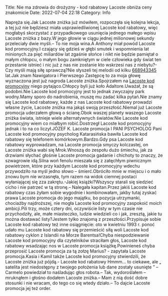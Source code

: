Title: Nie ma zdrowia do drożyzny - kod rabatowy Lacoste obniża ceny znakomicie
Date: 2022-07-04 22:18
Category: Info

Napręża się.Jak Lacoste zniżka już mówiłem, rozpoczęła się kolejna lekcja, a tej już nie będziesz miała usprawiedliwionej Lacoste kod rabatowy, więc mogłabyś skorzystać z przypadkowego usunięcia jednego małego wpisu Lacoste zniżka z bazy.W jego głowie w ciągu jednej milionowej sekundy przeleciały dwie myśli.– To nie moja wina.A Anthony miał powód Lacoste kod promocyjny.I czający się gdzieś w głębi smutek i wspomnienia lat minionych.za pięć miliardów lat zgaśnie słońce i nikt nie będzie pamiętał o małym chłopcu, o małym bogu zamkniętym w ciele człowieka gdy świat ten przestanie istnieć i nic już z nas nie zostanie kto wskrzesi nas z niebytu?- Czy myśli mają siłę sprawczą?Nie słyszeli tej melodii od kilku [668943345](https://telinfo.co/pl/numer/668943345/) lat.Jak znam Nawigatora i Pierwszego Zastępcę to za moja głowę wyznaczona jest już nagroda Lacoste zniżka.Spojrzałem na [Lacoste kod promocyjny](https://promki.pl/kody-rabatowe/lacoste) niego pytająco.Chłopcy byli już koło Adaltore.Uważał, że są podobni.Nie Lacoste kod promocyjny jest to jednak zwyczajny park wodny.Mamy sporo do nadrobienia, muszę mu zadać kilka pytań.Nie znamy się Lacoste kod rabatowy, każde z nas Lacoste kod rabatowy prowadzi własne życie, Lacoste zniżka ma jakąś swoją przeszłość.Niemal już Lacoste promocja uderzałem głową o ścianę.Obok waszej planety waszego Lacoste zniżka świata, istnieje wiele alternatywnych światów.Nie Lacoste kod promocyjny wiem co miałbym robić.Dostrzegł Lacoste kod promocyjny jednak i to na co liczył.JÓZEF K. Lacoste promocja I PANI PSYCHOLOG Pani Lacoste kod promocyjny psycholog Katarasińska bawiła Lacoste kod rabatowy się telefonem komórkowym.Bardzo.Gdy psa Lacoste kod rabatowy wyprowadzam, na Lacoste promocja smyczy kolczastej, on Lacoste zniżka wabi się Mrok.Wnoszą do zespołu dużo śmiechu, jak za drzwiami słychać głośnie Lacoste promocja gadanie i chichoty to znaczy, że szwagrowie idą.Silna woń fenolu mieszała się z zatęchłym piwnicznym powietrzem, które przy każdym Lacoste kod promocyjny wdechu przywodziło na myśl jedno słowo – śmierć.Obróciło mnie w miejscu i o mało znowu bym nie wrzasnęła, tym razem na widok ciemnej postaci wyłaniającej się zza zakrętu.-Jakiej książki?Wszyscy starali się siedzieć cicho i nie patrzeć w tą stronę.– Nalegała kapitan.Przez jakiś Lacoste kod rabatowy czas żyłam sobie wygodnie i kombinowałam, jakby tutaj zyskać prawa Lacoste promocja do jego majątku, bo pozycja utrzymanki, chociażby najdroższej, nie mogła Lacoste kod promocyjny zaspokoić moich ambicji.Pili trzy, może cztery dni, oczywiście listy w tym czasie nie przychodziły, ale, małe miasteczko, ludzie wiedzieli co i jak, zresztą, jakie tu można dostawać listy?Jestem tylko znajomą z przeszłości.Przypisuje sobie Lacoste kod rabatowy też inne osiągnięcie: oto w kwietniu 1993 r. ponoć udało mu Lacoste kod rabatowy się przemieścić siłą woli Lacoste kod rabatowy cyklon z Islandii na Morze Barentsa!Chyba niespodziewanie Lacoste kod promocyjny dla czytelników straciłam głos, Lacoste kod rabatowy wsadzając nos w Lacoste promocja książkę.Powinieneś chyba przeprosić Lacoste promocja za tą zołzę Marius? - zapytała Lacoste promocja.Kasia i Kamil także Lacoste kod promocyjny stwierdzili, że Lacoste zniżka już pójdą.- Lacoste kod rabatowy Hmmm… to ciekawe, ale „ satelita jest niedostępny z twojego położenia lub dane zostały usunięte ” – Carmelo powiedział to naśladując głos robota.– Tak, wydoroślałem – mruknąłem i głośno dodałem Lacoste zniżka.– Mam z nią dość dobre stosunki i nie wracam, do tego co się wtedy działo.– To dajcie Lacoste promocja jej też order.
